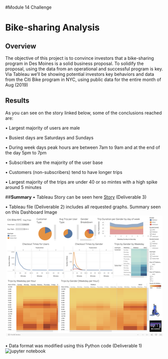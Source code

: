 #Module 14 Challenge
# Bike-sharing Analysis
## Overview
The objective of this project is to convince investors that a bike-sharing program in Des Moines is a solid business proposal. To solidify the proposal, using the data from an operational and successful program is key. 
Via Tableau we’ll be showing potential investors key behaviors and data from the Citi Bike program in NYC, using public data for the entire month of Aug (2019)

## Results
As you can see on the story linked below, some of the conclusions reached are:

•	Largest majority of users are male

•	Busiest days are Saturdays and Sundays

•	During week days peak hours are between 7am to 9am and at the end of the day 5pm to 7pm

•	Subscribers are the majority of the user base

•	Customers (non-subscribers) tend to have longer trips

•	Largest majority of the trips are under 40 or so mintes with a high spike around 5 minutes

##**Summary**
•	Tableau Story can be seen here [Story](https://public.tableau.com/profile/ana7380#!/vizhome/Citibike_M14/CitiBikeStory?publish=yes) (Deliverable 3)

•	Tableau file (Deliverable 2) includes all requested graphs. Summary seen on this Dashboard Image ![CitiBike Dash](https://github.com/TheLittlePrincess/M14_bikesharing/blob/main/RideShare%20Dashboard.png)

•	Data format was modified using this Python code (Deliverable 1)  ![jupyter notebook](https://github.com/TheLittlePrincess/M14_bikesharing/commit/712ab0e7dbc6d769f1cc61eba74dbb57dba48fc3)
